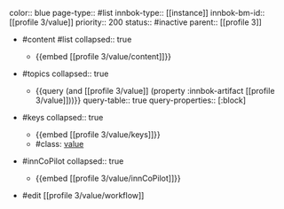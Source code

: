 color:: blue
page-type:: #list
innbok-type:: [[instance]]
innbok-bm-id:: [[profile 3/value]]
priority:: 200
status:: #inactive
parent:: [[profile 3]]

- #content #list
  collapsed:: true
	- {{embed [[profile 3/value/content]]}}
- #topics
   collapsed:: true
    - {{query (and [[profile 3/value]] (property :innbok-artifact [[profile 3/value]]))}}
      query-table:: true
      query-properties:: [:block]
- #keys
  collapsed:: true
	- {{embed [[profile 3/value/keys]]}}
	- #class: [value](https://go.innbok.com/#/page/innBoK%2Fclass%2Fvalue)
- #innCoPilot
   collapsed:: true
	 - {{embed [[profile 3/value/innCoPilot]]}}

- #edit [[profile 3/value/workflow]]

